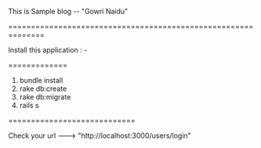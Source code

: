 This is Sample blog -- "Gowri Naidu"

==============================================================

Install this application : -

=============
 1) bundle install
 2) rake db:create
 3) rake db:migrate
 4) rails s

 ============================

 Check your url ---> "http://localhost:3000/users/login"